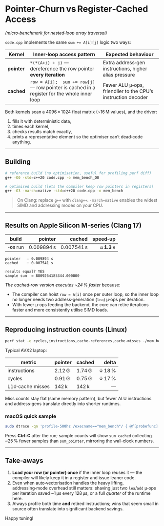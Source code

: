 # Pointer‑Churn vs Register‑Cached Access  
*(micro‑benchmark for nested‑loop array traversal)*

`code.cpp` implements the same `sum += A[i][j]` logic two ways:

| Kernel | Inner‑loop access pattern | Expected behaviour |
|--------|--------------------------|--------------------|
| **pointer** | `*(*(A+i) + j)` — dereference the row pointer **every iteration** | Extra address‑gen instructions, higher alias pressure |
| **cached**  | `row = A[i];  sum += row[j]` — row pointer is cached in a register for the whole inner loop | Fewer ALU µ‑ops, friendlier to the CPU’s instruction decoder |

Both kernels scan a 4096 × 1024 float matrix (~16 M values), and the driver:

1. fills it with deterministic data,  
2. times each kernel,  
3. checks results match exactly,  
4. prints a representative element so the optimiser can’t dead‑code anything.

---

## Building

```bash
# reference build (no optimisation, useful for profiling perf diff)
g++ -O0 -std=c++20 code.cpp -o mem_bench_O0

# optimised build (lets the compiler keep row pointers in registers)
g++ -O3 -march=native -std=c++20 code.cpp -o mem_bench
````

> On Clang: replace `g++` with `clang++`.
> `-march=native` enables the widest SIMD and addressing modes on your CPU.

---

## Results on Apple Silicon M‑series (Clang 17)

| build         |    pointer |     cached |    speed‑up |
| ------------- | ---------: | ---------: | ----------: |
| **`-O3`** run | 0.009894 s | 0.007541 s | **≈ 1.3 ×** |

```
pointer   : 0.009894 s
cached    : 0.007541 s

results equal? YES
sample sum  = 8809264185344.000000
```

*The cached‑row version executes \~24 % faster* because:

* The compiler can hoist `row = A[i]` once per outer loop, so the inner loop no longer needs two address‑generation (`lea`) µ‑ops per iteration.
* With fewer µ‑ops feeding the backend, the core can retire iterations faster and more consistently utilise SIMD loads.

---

## Reproducing instruction counts (Linux)

```bash
perf stat -e cycles,instructions,cache-references,cache-misses ./mem_bench
```

Typical AVX2 laptop:

| metric           | pointer | cached |  delta |
| ---------------- | ------- | ------ | -----: |
| instructions     | 2.12 G  | 1.74 G | ↓ 18 % |
| cycles           | 0.91 G  | 0.75 G | ↓ 17 % |
| L1d‑cache misses | 142 k   | 142 k  |      — |

Miss counts stay flat (same memory pattern), but fewer ALU instructions and
address‑gens translate directly into shorter runtimes.

### macOS quick sample

```bash
sudo dtrace -qn 'profile-500hz /execname=="mem_bench"/ { @f[probefunc] = count(); }' -c ./mem_bench
```

Press **Ctrl‑C** after the run; sample counts will show `sum_cached` collecting
\~25 % fewer samples than `sum_pointer`, mirroring the wall‑clock numbers.

---

## Take‑aways

1. **Load your row (or pointer) once** if the inner loop reuses it — the compiler will likely keep it in a register and issue leaner code.
2. Even when auto‑vectorisation handles the heavy lifting, addressing‑mode overhead still matters: shaving just two `lea`/`add` µ‑ops per iteration saved \~1 µs every 128 µs, or a full *quarter* of the runtime here.
3. Always profile both time **and** retired instructions; wins that seem small in source often translate into significant backend savings.

Happy tuning!